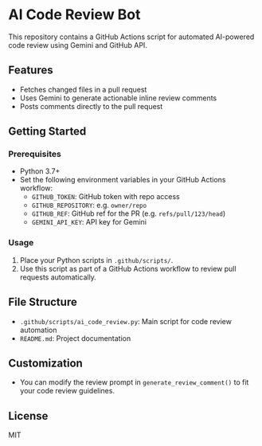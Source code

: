 # AI Code Review Bot

This repository contains a GitHub Actions script for automated AI-powered code review using Gemini and GitHub API.

## Features
- Fetches changed files in a pull request
- Uses Gemini to generate actionable inline review comments
- Posts comments directly to the pull request

## Getting Started

### Prerequisites
- Python 3.7+
- Set the following environment variables in your GitHub Actions workflow:
  - `GITHUB_TOKEN`: GitHub token with repo access
  - `GITHUB_REPOSITORY`: e.g. `owner/repo`
  - `GITHUB_REF`: GitHub ref for the PR (e.g. `refs/pull/123/head`)
  - `GEMINI_API_KEY`: API key for Gemini

### Usage
1. Place your Python scripts in `.github/scripts/`.
2. Use this script as part of a GitHub Actions workflow to review pull requests automatically.

## File Structure
- `.github/scripts/ai_code_review.py`: Main script for code review automation
- `README.md`: Project documentation

## Customization
- You can modify the review prompt in `generate_review_comment()` to fit your code review guidelines.

## License
MIT
